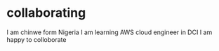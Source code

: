 # collaborating
I am chinwe form Nigeria
I am learning AWS cloud engineer in DCI
I am happy to colloborate
